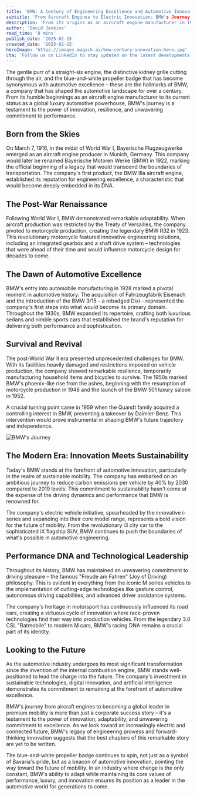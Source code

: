 ```yaml
---
title: 'BMW: A Century of Engineering Excellence and Automotive Innovation'
subtitle: 'From Aircraft Engines to Electric Innovation: BMW's Journey Through Automotive History'
description: 'From its origins as an aircraft engine manufacturer in 1916 to its current status as a global automotive leader, BMW\'s century-long journey exemplifies engineering excellence and innovation. Through world wars, economic challenges, and technological revolutions, BMW has maintained its commitment to performance, luxury, and forward-thinking design, while adapting to meet modern demands for sustainability and electric mobility.'
author: 'David Jenkins'
read_time: '8 mins'
publish_date: '2025-02-15'
created_date: '2025-02-15'
heroImage: 'https://images.magick.ai/bmw-century-innovation-hero.jpg'
cta: 'Follow us on LinkedIn to stay updated on the latest developments in automotive innovation and engineering excellence, as we continue to chronicle the evolution of legendary manufacturers like BMW.'
---
```


The gentle purr of a straight-six engine, the distinctive kidney grille cutting through the air, and the blue-and-white propeller badge that has become synonymous with automotive excellence – these are the hallmarks of BMW, a company that has shaped the automotive landscape for over a century. From its humble beginnings as an aircraft engine manufacturer to its current status as a global luxury automotive powerhouse, BMW's journey is a testament to the power of innovation, resilience, and unwavering commitment to performance.

## Born from the Skies

On March 7, 1916, in the midst of World War I, Bayerische Flugzeugwerke emerged as an aircraft engine producer in Munich, Germany. This company would later be renamed Bayerische Motoren Werke (BMW) in 1922, marking the official beginning of a legacy that would transcend the boundaries of transportation. The company's first product, the BMW IIIa aircraft engine, established its reputation for engineering excellence, a characteristic that would become deeply embedded in its DNA.

## The Post-War Renaissance

Following World War I, BMW demonstrated remarkable adaptability. When aircraft production was restricted by the Treaty of Versailles, the company pivoted to motorcycle production, creating the legendary BMW R32 in 1923. This revolutionary motorcycle featured innovative engineering solutions, including an integrated gearbox and a shaft drive system – technologies that were ahead of their time and would influence motorcycle design for decades to come.

## The Dawn of Automotive Excellence

BMW's entry into automobile manufacturing in 1928 marked a pivotal moment in automotive history. The acquisition of Fahrzeugfabrik Eisenach and the introduction of the BMW 3/15 – a rebadged Dixi – represented the company's first steps into what would become its primary domain. Throughout the 1930s, BMW expanded its repertoire, crafting both luxurious sedans and nimble sports cars that established the brand's reputation for delivering both performance and sophistication.

## Survival and Revival

The post-World War II era presented unprecedented challenges for BMW. With its facilities heavily damaged and restrictions imposed on vehicle production, the company showed remarkable resilience, temporarily manufacturing household items and bicycles to survive. The 1950s marked BMW's phoenix-like rise from the ashes, beginning with the resumption of motorcycle production in 1948 and the launch of the BMW 501 luxury saloon in 1952.

A crucial turning point came in 1959 when the Quandt family acquired a controlling interest in BMW, preventing a takeover by Daimler-Benz. This intervention would prove instrumental in shaping BMW's future trajectory and independence.

![BMW's Journey](/path/to/generated/image-of-bmw-history.jpg)

## The Modern Era: Innovation Meets Sustainability

Today's BMW stands at the forefront of automotive innovation, particularly in the realm of sustainable mobility. The company has embarked on an ambitious journey to reduce carbon emissions per vehicle by 40% by 2030 compared to 2019 levels. This commitment to sustainability hasn't come at the expense of the driving dynamics and performance that BMW is renowned for.

The company's electric vehicle initiative, spearheaded by the innovative i-series and expanding into their core model range, represents a bold vision for the future of mobility. From the revolutionary i3 city car to the sophisticated iX flagship SUV, BMW continues to push the boundaries of what's possible in automotive engineering.

## Performance DNA and Technological Leadership

Throughout its history, BMW has maintained an unwavering commitment to driving pleasure – the famous "Freude am Fahren" (Joy of Driving) philosophy. This is evident in everything from the iconic M series vehicles to the implementation of cutting-edge technologies like gesture control, autonomous driving capabilities, and advanced driver assistance systems.

The company's heritage in motorsport has continuously influenced its road cars, creating a virtuous cycle of innovation where race-proven technologies find their way into production vehicles. From the legendary 3.0 CSL "Batmobile" to modern M cars, BMW's racing DNA remains a crucial part of its identity.

## Looking to the Future

As the automotive industry undergoes its most significant transformation since the invention of the internal combustion engine, BMW stands well-positioned to lead the charge into the future. The company's investment in sustainable technologies, digital innovation, and artificial intelligence demonstrates its commitment to remaining at the forefront of automotive excellence.

BMW's journey from aircraft engines to becoming a global leader in premium mobility is more than just a corporate success story – it's a testament to the power of innovation, adaptability, and unwavering commitment to excellence. As we look toward an increasingly electric and connected future, BMW's legacy of engineering prowess and forward-thinking innovation suggests that the best chapters of this remarkable story are yet to be written.

The blue-and-white propeller badge continues to spin, not just as a symbol of Bavaria's pride, but as a beacon of automotive innovation, pointing the way toward the future of mobility. In an industry where change is the only constant, BMW's ability to adapt while maintaining its core values of performance, luxury, and innovation ensures its position as a leader in the automotive world for generations to come.